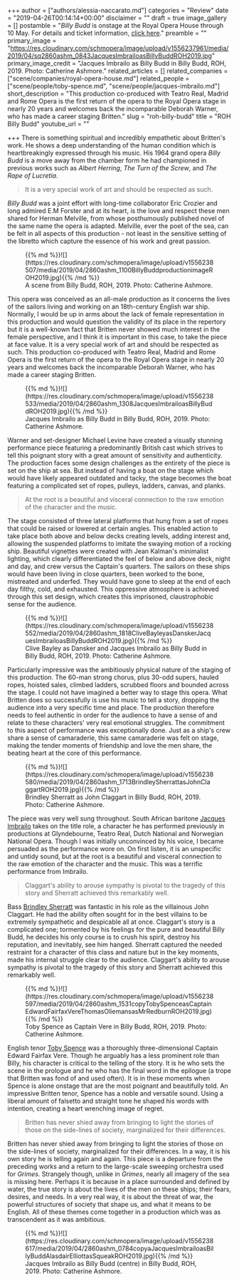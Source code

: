 +++
author = ["authors/alessia-naccarato.md"]
categories = "Review"
date = "2019-04-26T00:14:14+00:00"
disclaimer = ""
draft = true
image_gallery = []
postamble = "_Billy Budd_ is onstage at the Royal Opera House through 10 May. For details and ticket information, [click here](https://www.roh.org.uk/productions/billy-budd-by-deborah-warner)."
preamble = ""
primary_image = "https://res.cloudinary.com/schmopera/image/upload/v1556237961/media/2019/04/sq2860ashm_0843JacquesImbrailoasBillyBuddROH2019.jpg"
primary_image_credit = "Jacques Imbrailo as Billy Budd in Billy Budd, ROH, 2019. Photo: Catherine Ashmore."
related_articles = []
related_companies = ["scene/companies/royal-opera-house.md"]
related_people = ["scene/people/toby-spence.md", "scene/people/jacques-imbrailo.md"]
short_description = "This production co-produced with Teatro Real, Madrid and Rome Opera is the first return of the opera to the Royal Opera stage in nearly 20 years and welcomes back the incomparable Deborah Warner, who has made a career staging Britten."
slug = "roh-billy-budd"
title = "ROH Billy Budd"
youtube_url = ""

+++
There is something spiritual and incredibly empathetic about Britten's work. He shows a deep understanding of the human condition which is heartbreakingly expressed through his music. His 1964 grand opera _Billy Budd_ is a move away from the chamber form he had championed in previous works such as _Albert Herring_, _The Turn of the Screw_, and _The Rape of Lucretia_. 

>It is a very special work of art and should be respected as such.

_Billy Budd_ was a joint effort with long-time collaborator Eric Crozier and long admired E.M Forster and at its heart, is the love and respect these men shared for Herman Melville, from whose posthumously published novel of the same name the opera is adapted. Melville, ever the poet of the sea, can be felt in all aspects of this production - not least in the sensitive setting of the libretto which capture the essence of his work and great passion.

<figure data-type="image">{{% md %}}![](https://res.cloudinary.com/schmopera/image/upload/v1556238507/media/2019/04/2860ashm_1100BillyBuddproductionimageROH2019.jpg){{% /md %}}

<figcaption>A scene from Billy Budd, ROH, 2019. Photo: Catherine Ashmore.</figcaption>

</figure>

This opera was conceived as an all-male production as it concerns the lives of the sailors living and working on an 18th-century English war ship. Normally, I would be up in arms about the lack of female representation in this production and would question the validity of its place in the repertory but it is a well-known fact that Britten never showed much interest in the female perspective, and I think it is important in this case, to take the piece at face value. It is a very special work of art and should be respected as such. This production co-produced with Teatro Real, Madrid and Rome Opera is the first return of the opera to the Royal Opera stage in nearly 20 years and welcomes back the incomparable Deborah Warner, who has made a career staging Britten.

<figure data-type="image">{{% md %}}![](https://res.cloudinary.com/schmopera/image/upload/v1556238533/media/2019/04/2860ashm_1308JacquesImbrailoasBillyBuddROH2019.jpg){{% /md %}}

<figcaption>Jacques Imbrailo as Billy Budd in Billy Budd, ROH, 2019. Photo: Catherine Ashmore.</figcaption>

</figure>

Warner and set-designer Michael Levine have created a visually stunning performance piece featuring a predominantly British cast which strives to tell this poignant story with a great amount of sensitivity and authenticity. The production faces some design challenges as the entirety of the piece is set on the ship at sea. But instead of having a boat on the stage which would have likely appeared outdated and tacky, the stage becomes the boat featuring a complicated set of ropes, pulleys, ladders, canvas, and planks. 

>At the root is a beautiful and visceral connection to the raw emotion of the character and the music.

The stage consisted of three lateral platforms that hung from a set of ropes that could be raised or lowered at certain angles. This enabled action to take place both above and below decks creating levels, adding interest and, allowing the suspended platforms to imitate the swaying motion of a rocking ship. Beautiful vignettes were created with Jean Kalman's minimalist lighting, which clearly differentiated the feel of below and above deck, night and day, and crew versus the Captain's quarters. The sailors on these ships would have been living in close quarters, been worked to the bone, mistreated and underfed. They would have gone to sleep at the end of each day filthy, cold, and exhausted. This oppressive atmosphere is achieved through this set design, which creates this imprisoned, claustrophobic sense for the audience.

<figure data-type="image">{{% md %}}![](https://res.cloudinary.com/schmopera/image/upload/v1556238552/media/2019/04/2860ashm_1818CliveBayleyasDanskerJacquesImbrailoasBillyBuddROH2019.jpg){{% /md %}}

<figcaption>Clive Bayley as Dansker and Jacques Imbrailo as Billy Budd in Billy Budd, ROH, 2019. Photo: Catherine Ashmore.</figcaption>

</figure>

Particularly impressive was the ambitiously physical nature of the staging of this production. The 60-man strong chorus, plus 30-odd supers, hauled ropes, hoisted sales, climbed ladders, scrubbed floors and bounded across the stage. I could not have imagined a better way to stage this opera. What Britten does so successfully is use his music to tell a story, dropping the audience into a very specific time and place. The production therefore needs to feel authentic in order for the audience to have a sense of and relate to these characters' very real emotional struggles. The commitment to this aspect of performance was exceptionally done. Just as a ship's crew share a sense of camaraderie, this same camaraderie was felt on stage, making the tender moments of friendship and love the men share, the beating heart at the core of this performance.

<figure data-type="image">{{% md %}}![](https://res.cloudinary.com/schmopera/image/upload/v1556238580/media/2019/04/2860ashm_1713BrindleySherrattasJohnClaggartROH2019.jpg){{% /md %}}

<figcaption>Brindley Sherratt as John Claggart in Billy Budd, ROH, 2019. Photo: Catherine Ashmore.</figcaption>

</figure>

The piece was very well sung throughout. South African baritone [Jacques Imbrailo](/scene/people/jacques-imbrailo/) takes on the title role, a character he has performed previously in productions at Glyndebourne, Teatro Real, Dutch National and Norwegian National Opera. Though I was initially unconvinced by his voice, I became persuaded as the performance wore on. On first listen, it is an unspecific and untidy sound, but at the root is a beautiful and visceral connection to the raw emotion of the character and the music. This was a terrific performance from Imbrailo.

>Claggart's ability to arouse sympathy is pivotal to the tragedy of this story and Sherratt achieved this remarkably well.

Bass [Brindley Sherratt](/scene/people/brindley-sherratt/) was fantastic in his role as the villainous John Claggart. He had the ability often sought for in the best villains to be extremely sympathetic and despicable all at once. Claggart's story is a complicated one; tormented by his feelings for the pure and beautiful Billy Budd, he decides his only course is to crush his spirit, destroy his reputation, and inevitably, see him hanged. Sherratt captured the needed restraint for a character of this class and nature but in the key moments, made his internal struggle clear to the audience. Claggart's ability to arouse sympathy is pivotal to the tragedy of this story and Sherratt achieved this remarkably well.

<figure data-type="image">{{% md %}}![](https://res.cloudinary.com/schmopera/image/upload/v1556238597/media/2019/04/2860ashm_1531copyTobySpenceasCaptainEdwardFairfaxVereThomasOliemansasMrRedburnROH2019.jpg){{% /md %}}

<figcaption>Toby Spence as Captain Vere in Billy Budd, ROH, 2019. Photo: Catherine Ashmore.</figcaption>

</figure>

English tenor [Toby Spence](/scene/people/toby-spence/) was a thoroughly three-dimensional Captain Edward Fairfax Vere. Though he arguably has a less prominent role than Billy, his character is critical to the telling of the story. It is he who sets the scene in the prologue and he who has the final word in the epilogue (a trope that Britten was fond of and used often). It is in these moments when Spence is alone onstage that are the most poignant and beautifully told. An impressive Britten tenor, Spence has a noble and versatile sound. Using a liberal amount of falsetto and straight tone he shaped his words with intention, creating a heart wrenching image of regret.

>Britten has never shied away from bringing to light the stories of those on the side-lines of society, marginalized for their differences.

Britten has never shied away from bringing to light the stories of those on the side-lines of society, marginalized for their differences. In a way, it is his own story he is telling again and again. This piece is a departure from the preceding works and a return to the large-scale sweeping orchestra used for _Grimes_. Strangely though, unlike in _Grimes_, nearly all imagery of the sea is missing here. Perhaps it is because in a place surrounded and defined by water, the true story is about the lives of the men on these ships; their fears, desires, and needs. In a very real way, it is about the threat of war, the powerful structures of society that shape us, and what it means to be English. All of these themes come together in a production which was as transcendent as it was ambitious.

<figure data-type="image">{{% md %}}![](https://res.cloudinary.com/schmopera/image/upload/v1556238617/media/2019/04/2860ashm_0784copyaJacquesImbrailoasBillyBuddAlasdairElliottasSqueakROH2019.jpg){{% /md %}}

<figcaption>Jacques Imbrailo as Billy Budd (centre) in Billy Budd, ROH, 2019. Photo: Catherine Ashmore.</figcaption>

</figure>